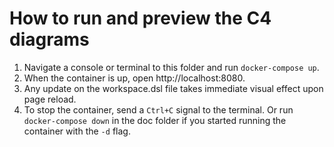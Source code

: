 # How to run and preview the C4 diagrams

1. Navigate a console or terminal to this folder and run `docker-compose up`.
2. When the container is up, open http://localhost:8080.
3. Any update on the workspace.dsl file takes immediate visual effect upon page reload.
4. To stop the container, send a `Ctrl+C` signal to the terminal. Or run `docker-compose down` in the doc folder if you started running the container with the `-d` flag.
